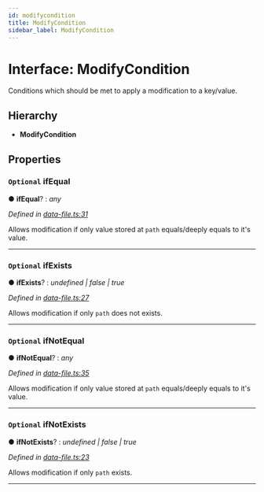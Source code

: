 ```yaml
---
id: modifycondition
title: ModifyCondition
sidebar_label: ModifyCondition
---
```


# Interface: ModifyCondition

Conditions which should be met to apply a modification to a key/value.

## Hierarchy

* **ModifyCondition**

## Properties

### `Optional` ifEqual

● **ifEqual**? : *any*

*Defined in [data-file.ts:31](https://github.com/ozum/intermodular/blob/42b5788/src/data-file.ts#L31)*

Allows modification if only value stored at `path` equals/deeply equals to it's value.

___

### `Optional` ifExists

● **ifExists**? : *undefined | false | true*

*Defined in [data-file.ts:27](https://github.com/ozum/intermodular/blob/42b5788/src/data-file.ts#L27)*

Allows modification if only `path` does not exists.

___

### `Optional` ifNotEqual

● **ifNotEqual**? : *any*

*Defined in [data-file.ts:35](https://github.com/ozum/intermodular/blob/42b5788/src/data-file.ts#L35)*

Allows modification if only value stored at `path` equals/deeply equals to it's value.

___

### `Optional` ifNotExists

● **ifNotExists**? : *undefined | false | true*

*Defined in [data-file.ts:23](https://github.com/ozum/intermodular/blob/42b5788/src/data-file.ts#L23)*

Allows modification if only `path` exists.

___